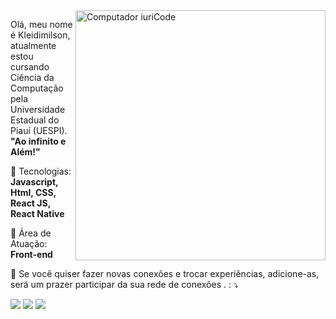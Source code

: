 <img src="https://raw.githubusercontent.com/MicaelliMedeiros/micaellimedeiros/master/image/computer-illustration.png" min-width="400px" max-width="400px" width="400px" align="right" alt="Computador iuriCode">

<p align="left"> 
  Olá, meu nome é Kleidimilson, atualmente estou cursando Ciência da Computação pela Universidade Estadual do Piauí (UESPI).</br><strong>"Ao infinito e Além!"</strong><br>
  
</p>

<p align="left">
  🦄 Tecnologias: <strong>Javascript, Html, CSS, React JS, React Native</strong>
</p>

<p align="left">
  💼 Área de Atuação: <strong>Front-end</strong>
</p>

<p align="left">
  💌 Se você quiser fazer novas conexões e trocar experiências, adicione-as, será um prazer participar da sua rede de conexões . : ⤵️
</p>

<p align="left">
  <a href="#" alt="Gmail">
  <img src="https://img.shields.io/badge/-Gmail-FF0000?style=flat-square&labelColor=FF0000&logo=gmail&logoColor=white&link=kleidimilson@gmail.com" /></a>

  <a href="#" alt="Linkedin">
  <img src="https://img.shields.io/badge/-Linkedin-0e76a8?style=flat-square&logo=Linkedin&logoColor=white&link=https://www.linkedin.com/in/kleidimilson/" /></a>

  <a href="#" alt="Instagram">
  <img src="https://img.shields.io/badge/-Instagram-DF0174?style=flat-square&labelColor=DF0174&logo=instagram&logoColor=white&link=https://www.instagram.com/kleidimilson/"/></a>
</p>  
